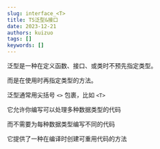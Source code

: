 ```yaml
---
slug: interface_<T>
title: TS泛型&接口
date: 2023-12-21
authors: kuizuo
tags: []
keywords: []
---
```


泛型是一种在定义函数、接口、或类时不预先指定类型。

而是在使用时再指定类型的方法。

泛型通常用尖括号 `<>` 包裹，比如 `<T>`

它允许你编写可以处理多种数据类型的代码

而不需要为每种数据类型编写不同的代码

它提供了一种在编译时创建可重用代码的方法
